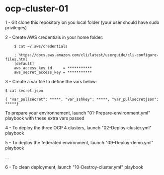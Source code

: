# ocp-cluster-01

1 - Git clone this repository on you local folder (your user should have sudo privileges)

2 - Create AWS credentials in your home folder:

        $ cat ~/.aws/credentials

        ; https://docs.aws.amazon.com/cli/latest/userguide/cli-configure-files.html
        [default]
        aws_access_key_id     = ***********
        aws_secret_access_key = ***********

3 - Create a var file to define the vars below:

    $ cat secret.json

    { "var_pullsecret": *****, "var_sshkey": *****, "var_pullsecretjson": *****}

   To prepare your environnement, launch "01-Prepare-environment.yml" playbook with these extra vars passed

4 - To deploy the three OCP 4 clusters, launch "02-Deploy-cluster.yml" playbook

5 - To deploy the federated environment, launch "09-Deploy-demo.yml" playbook

...

6 - To clean deployment, launch "10-Destroy-cluster.yml" playbook

